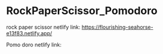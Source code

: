 # RockPaperScissor_Pomodoro


rock paper scissor netlify link: https://flourishing-seahorse-e13f83.netlify.app/

Pomo doro netlify link: 



